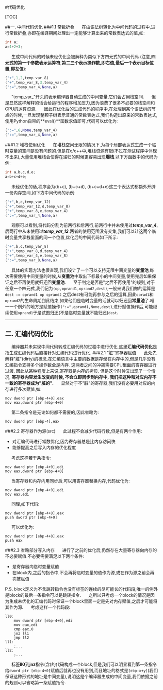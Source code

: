 #代码优化

[TOC]

##一. 中间代码优化
###1.1 常数折叠
&ensp;&ensp;&ensp;在由语法树转化为中间代码的过程中,进行常数折叠,亦即在编译期间处理出一定能够计算出来的常数表达式的值,如:
``` cpp
int a;
a=1+2+3;
```
&ensp;&ensp;&ensp;生成中间代码的时候未经优化会被解释为类似下方四元式的中间代码
(注意,**四元式的第一个参数表示运算符,第二三个表示操作数,即右值,最后一个表示目标位置,即左值**):
``` python
("+",1,2,temp_var_8)
("+",temp_var_8,3,temp_var_4)
(":=",temp_var_4,None,a)
```
&ensp;&ensp;&ensp;"temp_var_"开头的表示编译器自动生成的中间变量,它们会占用栈空间.
&ensp;&ensp;&ensp;但是显然这样解释的话会给运行的程序增加压力,因为浪费了很多不必要的栈空间和CPU的运算资源.
&ensp;&ensp;&ensp;因此在优化后的生成代码的程序中,在处理到某个语法树的节点的时候,一旦发现整颗子树表示普通的常数表达式,我们构造出原来的常数表达式,使用Python自带的**eval()**函数求值即可,代码可以优化为:
``` python
(":=",6,None,temp_var_4)
(":=",temp_var_4,None,a)
```
###1.2 堆栈使用优化
&ensp;&ensp;&ensp;在堆栈空间无限的情况下,为每个局部表达式生成一个临时变量的空间是没有问题的.但是在c/c++中,堆栈资源有限(不过在测试程序中体现不出来),大量使用堆栈会使得在递归的时候更容易出现**爆栈**.以下方函数中的代码为例:
``` cpp
int a,b,c,d,e;
a=b+c+d+e;
```
&ensp;&ensp;&ensp;未经优化的话,程序会为(b+c), (b+c+d), (b+c+d+e)这三个表达式都额外开辟一份内存空间,如下方中间代码的示例:
``` python
("+",b,c,temp_var_12)
("+",temp_var_12,d,temp_var_8)
("+",temp_var_8,e,temp_var_4)
(":=",temp_var_4,None,a)
```
&ensp;&ensp;&ensp;观察可以看到,将代码分割为前两行和后两行,前两行中并未使用过***temp\_var\_4***,后两行中从未使用过***temp\_var\_12***.两者的使用范围没有交集,我们可以让这两个临时变量共享栈里面的同一个位置,优化后的中间代码如下所示:
``` python
("+",b,c,temp_var_8)
("+",temp_var_8,d,temp_var_4)
("+",temp_var_4,e,temp_var_8)
(":=",temp_var_8,None,a)
```
&ensp;&ensp;&ensp;具体的实现方法也很直观,我们设计了一个可以支持无限中间变量的**变量池**,每次需要使用中间变量的时候,从**变量池**中取出下标最小的中间变量,使用完后如果保证之后不再使用就归还回**变量池**.
&ensp;&ensp;&ensp;至于判定是否是"之后不再使用"的规则,对于任意一个四元式,我们记为`(op,oprand1,oprand2,dest)`,一般来说我们做的运算是`dest := oprand1 op oprand2` 之后dest有可能再参与之后的运算,因此`oprad1`和`oprand2`的生命周期到此结束,如果他们是临时变量的话就可以归还回**常量池**了.唯一一个例外的地方是赋值操作`(":=",oprand1,None,dest)`,进行赋值操作后,可能继续使用`oprand1`于是试图归还(不是临时变量就不能归还)`dest`.

---
## 二. 汇编代码优化
&ensp;&ensp;&ensp;编译器并未实现中间代码转成汇编代码的过程中进行优化,这里**汇编代码优化**是指生成汇编代码后直接针对汇编代码进行优化.
###2.1 "脏"寄存器赋值
&ensp;&ensp;&ensp;此处先解释"脏"(dirty)的概念.在汇编语言中主要的数据是存储在内存中的,但是几乎没有汇编指令支持多个操作数全是内存. 这两者之间的冲突需要CPU里面的寄存器进行过渡. 因此从某种程度上来说,寄存器是内存的拷贝. 但是这个时候又出现了一个情况, **寄存器内容发生改变的时候, 不会立即同步到内存中, 我们把这种和对应内存不一致的寄存器成为"脏的"**.
&ensp;&ensp;&ensp;显然对于不"脏"的寄存器,我们没有必要用对应的内存进行多次赋值,如:
``` x86asm
mov dword ptr [ebp-4+0],eax
mov eax,dword ptr [ebp-4+0]
```
&ensp;&ensp;&ensp;第二条指令是无论如何都不需要的,因此省略为:
``` x86asm
mov dword ptr [ebp-4],eax
```
###2.2 寄存器作为源(src)
&ensp;&ensp;&ensp;此过程不会减少代码行数,但是有两个作用:
 + 对汇编代码进行常数优化,因为寄存器总是比内存访问快
 + 能够提高之后写入内存的优化程度

&ensp;&ensp;&ensp;考虑这样若干条指令:
```
mov dword ptr [ebp-4+0],edi
mov eax,dword ptr [ebp-4+0]
```
&ensp;&ensp;&ensp;当寄存器和内存内用同步后,可以用寄存器替换内存,代码优化为:
```
mov dword ptr [ebp-4+0],edi
mov eax,edi
```
&ensp;&ensp;&ensp;同理,如下代码:
```
mov dword ptr [ebp-4+0],eax
push dword ptr [ebp-4+0]
```
&ensp;&ensp;&ensp;可以优化为:
```
mov dword ptr [ebp-4+0],eax
push eax
```

###2.3 省略部分写入内存
&ensp;&ensp;&ensp;进行了之前的优化后,仍然存在大量寄存器向内存的不必要赋值.不必要需要满足以下两个条件:
 + 是寄存器向临时变量赋值
 + 在block内,之后的指令中,不会再将临时变量的值作为源,或在作为源之前会再次被赋值

P.S. block定义为不含跳转指令也没有标签的连续的尽可能长的代码段,唯一的例外是block的最后一条指令可以是跳转指令.
&ensp;&ensp;&ensp;之所以只考虑一个block的情况是因为生成未优化的汇编代码时保证一个block里面一定是先对内存赋值,之后才可能将其作为源.
&ensp;&ensp;&ensp;考虑这样一个代码段:
``` x86asm
ll0:
	mov dword ptr [ebp-4+0],edi
	mov eax,edi
	cmp eax,0
	jnz ll1
	jmp ll2
ll1:
	;...
ll2:
	;...
```
&ensp;&ensp;&ensp;标签**ll0**到**jnz**指令(含)的代码构成一个block,但是我们可以明显看到第一条指令给`dword ptr [ebp-4+0]`赋值后就再也没有用到,而且地址的格式是`[ebp-x+y]`(我们保证这种形式的地址是中间变量),说明这是个编译器生成的中间变量,我们依据之前的规则可以省略第一条赋值指令.